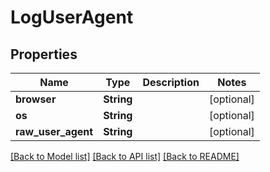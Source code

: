 # LogUserAgent

## Properties
Name | Type | Description | Notes
------------ | ------------- | ------------- | -------------
**browser** | **String** |  | [optional] 
**os** | **String** |  | [optional] 
**raw_user_agent** | **String** |  | [optional] 

[[Back to Model list]](../README.md#documentation-for-models) [[Back to API list]](../README.md#documentation-for-api-endpoints) [[Back to README]](../README.md)


